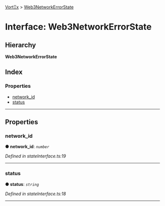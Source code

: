 [VortΞx](../README.md) > [Web3NetworkErrorState](../interfaces/web3networkerrorstate.md)

# Interface: Web3NetworkErrorState

## Hierarchy

**Web3NetworkErrorState**

## Index

### Properties

* [network_id](web3networkerrorstate.md#network_id)
* [status](web3networkerrorstate.md#status)

---

## Properties

<a id="network_id"></a>

###  network_id

**● network_id**: *`number`*

*Defined in stateInterface.ts:19*

___
<a id="status"></a>

###  status

**● status**: *`string`*

*Defined in stateInterface.ts:18*

___

